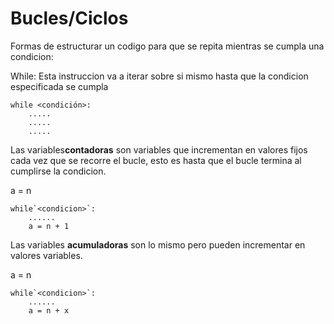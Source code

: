 # Bucles/Ciclos

Formas de estructurar un codigo para que se repita mientras se cumpla una condicion:

While:
Esta instruccion va a iterar sobre si mismo hasta que la condicion especificada se cumpla

    while <condición>:
        .....
        .....
        .....
Las variables**contadoras** son variables que incrementan en valores fijos cada vez que se recorre el bucle, esto es hasta que el bucle termina al cumplirse la condicion.

a = n

    while`<condicion>`:
        ......
        a = n + 1

Las variables **acumuladoras** son lo mismo pero pueden incrementar en valores variables.

a = n

    while`<condicion>`:
        ......
        a = n + x
